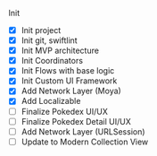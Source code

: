 Init

- [x] Init project
- [x] Init git, swiftlint 
- [x] Init MVP architecture
- [x] Init Coordinators
- [x] Init Flows with base logic
- [x] Init Custom UI Framework
- [x] Add Network Layer (Moya)
- [x] Add Localizable
- [ ] Finalize Pokedex UI/UX
- [ ] Finalize Pokedex Detail UI/UX
- [ ] Add Network Layer (URLSession)
- [ ] Update to Modern Collection View
